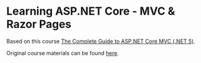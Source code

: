 # Learning ASP.NET Core - MVC & Razor Pages

Based on this course [The Complete Guide to ASP.NET Core MVC (.NET 5)](https://learning.oreilly.com/videos/the-complete-guide/9781801074247/).

Original course materials can be found [here](https://github.com/PacktPublishing/Complete-Guide-to-ASP.NET-Core-MVC-dotNET-5).
